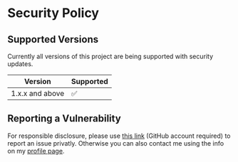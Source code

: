 # Security Policy

## Supported Versions

Currently all versions of this project are
being supported with security updates.

| Version         | Supported          |
| --------------- | ------------------ |
| 1.x.x and above | :white_check_mark: |

## Reporting a Vulnerability

For responsible disclosure, please use [this link](https://github.com/thomasleplus/tinkerit/security/advisories/new) (GitHub account required) to report an issue privatly. Otherwise you can also contact me using the info on my [profile page](https://github.com/thomasleplus).
